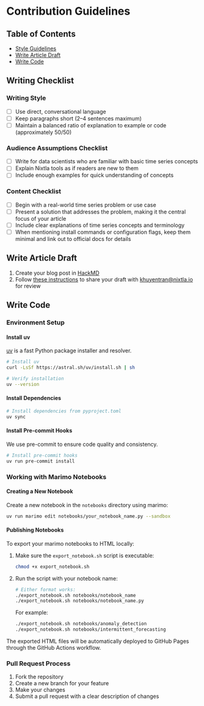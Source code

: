 # Contribution Guidelines

## Table of Contents

- [Style Guidelines](#style-guidelines)
- [Write Article Draft](#write-article-draft)
- [Write Code](#write-code)

## Writing Checklist

### Writing Style

- [ ] Use direct, conversational language
- [ ] Keep paragraphs short (2–4 sentences maximum)
- [ ] Maintain a balanced ratio of explanation to example or code (approximately 50/50)

### Audience Assumptions Checklist

- [ ] Write for data scientists who are familiar with basic time series concepts
- [ ] Explain Nixtla tools as if readers are new to them
- [ ] Include enough examples for quick understanding of concepts

### Content Checklist

- [ ] Begin with a real-world time series problem or use case
- [ ] Present a solution that addresses the problem, making it the central focus of your article
- [ ] Include clear explanations of time series concepts and terminology
- [ ] When mentioning install commands or configuration flags, keep them minimal and link out to official docs for details

## Write Article Draft

1. Create your blog post in [HackMD](https://hackmd.io)
2. Follow [these instructions](https://hackmd.io/c/tutorials/%2F%40docs%2Finvite-others-to-a-private-note-en) to share your draft with khuyentran@nixtla.io for review

## Write Code

### Environment Setup

#### Install uv

[uv](https://github.com/astral.sh/uv) is a fast Python package installer and resolver.

```bash
# Install uv
curl -LsSf https://astral.sh/uv/install.sh | sh

# Verify installation
uv --version
```

#### Install Dependencies

```bash
# Install dependencies from pyproject.toml
uv sync
```

#### Install Pre-commit Hooks

We use pre-commit to ensure code quality and consistency.

```bash
# Install pre-commit hooks
uv run pre-commit install
```

### Working with Marimo Notebooks

#### Creating a New Notebook

Create a new notebook in the `notebooks` directory using marimo:

```bash
uv run marimo edit notebooks/your_notebook_name.py --sandbox
```

#### Publishing Notebooks

To export your marimo notebooks to HTML locally:

1. Make sure the `export_notebook.sh` script is executable:

   ```bash
   chmod +x export_notebook.sh
   ```

2. Run the script with your notebook name:

   ```bash
   # Either format works:
   ./export_notebook.sh notebooks/notebook_name
   ./export_notebook.sh notebooks/notebook_name.py
   ```

   For example:

   ```bash
   ./export_notebook.sh notebooks/anomaly_detection
   ./export_notebook.sh notebooks/intermittent_forecasting
   ```

The exported HTML files will be automatically deployed to GitHub Pages through the GitHub Actions workflow.

### Pull Request Process

1. Fork the repository
2. Create a new branch for your feature
3. Make your changes
4. Submit a pull request with a clear description of changes

